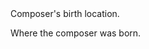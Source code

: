 

<tr>
<td>
<a name="CBL"></a>
</td>
<td markdown="1">
<span class="reference-summary">
	Composer's birth location.
</span>

Where the composer was born.

</td>
</tr>


